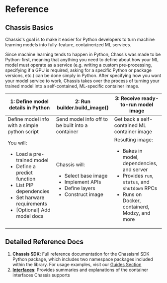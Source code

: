 # Reference

## Chassis Basics
Chassis's goal is to make it easier for Python developers to turn machine learning models into fully-feature, containerized ML services.

Since machine learning tends to happen in Python, Chassis was made to be Python-first, meaning that anything you need to define about how your ML model must operate as a service (e.g. writing a custom pre-processing, specifying if a GPU is required, asking for a specific Python or package versions, etc.) can be done simply in Python. After specifying how you want your model service to work, Chassis takes over the process of turning your trained model into a self-contained, ML-specific container image.

| 1: Define model details in Python 	| 2: Run builder.build_image() 	| 3: Receive ready-to-run model image 	|
|---	|---	|---	|
| Define model info with a simple python script 	| Send model info off to be built into a container 	| Get back a self-contained ML container image 	|
| You will:<ul>  <li>Load a pre-trained model</li> <li>Define a predict function</li> <li>List PIP dependencies</li> <li>Set harware requirements</li> <li>[Optional] Add model docs</li> </ul> 	| Chassis will:<ul> <li>Select base image</li> <li>Implement APIs</li> <li>Define layers</li> <li>Construct image</li> </ul> 	| Resulting image:<ul> <li>Bakes in model, dependencies, and server</li> <li>Provides `run`, `status`, and `shutdown` RPCs</li> <li>Runs on Docker, containerd, Modzy, and more</li> </ul> 	|

## Detailed Reference Docs
1. **Chassis SDK**: Full reference documentation for the Chassisml SDK Python package, which includes two namespace packages included within the library. For usage examples, visit our [Guides Section](../guides/index.md)
2. **[Interfaces](./interfaces.md)**: Provides summaries and explanations of the container interfaces Chassis supports

